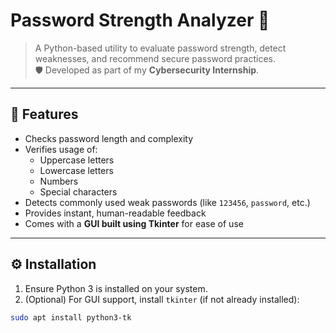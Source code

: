 # Password Strength Analyzer 🔐

> A Python-based utility to evaluate password strength, detect weaknesses, and recommend secure password practices.  
> 🛡️ Developed as part of my **Cybersecurity Internship**.

---

## 🚀 Features

- Checks password length and complexity  
- Verifies usage of:
  - Uppercase letters  
  - Lowercase letters  
  - Numbers  
  - Special characters  
- Detects commonly used weak passwords (like `123456`, `password`, etc.)  
- Provides instant, human-readable feedback  
- Comes with a **GUI built using Tkinter** for ease of use  

---

## ⚙️ Installation

1. Ensure Python 3 is installed on your system.  
2. (Optional) For GUI support, install `tkinter` (if not already installed):

```bash
sudo apt install python3-tk
